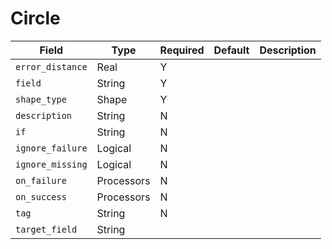 # Circle

|Field|Type|Required|Default|Description|
|---|---|---|---|---|
|`error_distance`|Real|Y|||
|`field`|String|Y|||
|`shape_type`|Shape|Y|||
|`description`|String|N|||
|`if`|String|N|||
|`ignore_failure`|Logical|N|||
|`ignore_missing`|Logical|N|||
|`on_failure`|Processors|N|||
|`on_success`|Processors|N|||
|`tag`|String|N|||
|`target_field`|String||||
